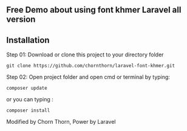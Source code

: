 ## Free Demo about using font khmer Laravel all version

## Installation

Step 01: Download or clone this project to your directory folder

    git clone https://github.com/chornthorn/laravel-font-khmer.git

Step 02: Open project folder and open cmd or terminal by typing:

    composer update

   or you can typing : 
    
    composer install

    
Modified by Chorn Thorn,
Power by Laravel 
